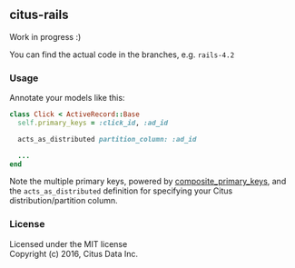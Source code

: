 ## citus-rails

Work in progress :)

You can find the actual code in the branches, e.g. `rails-4.2`

### Usage

Annotate your models like this:

```ruby
class Click < ActiveRecord::Base
  self.primary_keys = :click_id, :ad_id

  acts_as_distributed partition_column: :ad_id

  ...
end
```

Note the multiple primary keys, powered by [composite_primary_keys](https://github.com/composite-primary-keys/composite_primary_keys), and the `acts_as_distributed` definition for specifying your Citus distribution/partition column.

### License

Licensed under the MIT license<br>
Copyright (c) 2016, Citus Data Inc.
